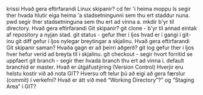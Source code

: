 krissi
Hvað gera eftirfarandi Linux skipanir?
cd fer 'i heima moppu
ls segir ther hvada hlutir eiga heima 'a stadsetningunni sem thu ert staddur nuna.
pwd segir ther stadsetninguna sem thu ert ad vinna a.
mkdir b'yr til directory.
Hvað gera eftirfarandi Git skipanir?
git clone - b'yr til annad eintak af repository a nyjan stad.
git status - gefur ther i ljos hvad er i gangi i git-inu 
git diff  gefur i ljos nylegar breytingar a skjalinu.
Hvað gera eftirfarandi Git skipanir saman? Hvaða gagn er að þeirri aðgerð?
git log  gefur ther i ljos hver hefur verid ad breyta til i skjalinu.
git checkout - segir hvort forritid se uppfaert
git branch - segir ther hvada branch thu ert ad vinna i. default branchid er master. 
Hvað er útgáfustýring (Version Control)
Hverjir eru helstu kostir við að nota GIT?
Hversu oft telur þú að eigi að gera færslur (commit) í verkefni?
Hvað er átt við með “Working Directory”?” og “Staging Area” í GIT?
